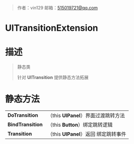 >作者：vin129     邮箱：515019721@qq.com

# UITransitionExtension

# 描述

> 静态类
>
> 针对 **UITransition** 提供静态方法拓展

# 静态方法

|                    |                                       |
| ------------------ | ------------------------------------- |
| **DoTransition**   | （this **UIPanel**）界面过渡跳转方法  |
| **BindTransition** | （this **Button**）绑定跳转逻辑       |
| **Transition**     | （this **UIPanel**）返回 绑定跳转事件 |

